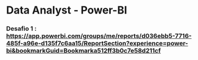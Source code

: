 # Data Analyst - Power-BI
### Desafio 1 : https://app.powerbi.com/groups/me/reports/d036ebb5-7716-485f-a96e-d135f7c6aa15/ReportSection?experience=power-bi&bookmarkGuid=Bookmarka512ff3b0c7e58d211cf
